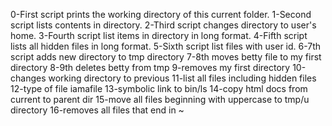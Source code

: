 0-First script prints the working directory of this current folder.
1-Second script lists contents in directory.
2-Third script changes directory to user's home.
3-Fourth script list items in directory in long format.
4-Fifth script lists all hidden files in long format. 
5-Sixth script list files with user id.
6-7th script adds new directory to tmp directory
7-8th moves betty file to my first directory
8-9th deletes betty from tmp
9-removes my first directory
10-changes working directory to previous
11-list all files including hidden files
12-type of file iamafile
13-symbolic link to bin/ls
14-copy html docs from current to parent dir
15-move all files beginning with uppercase to tmp/u directory
16-removes all files that end in ~
